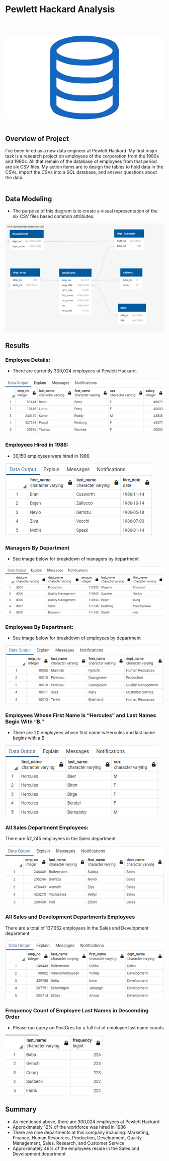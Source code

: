 # **Pewlett Hackard Analysis**
<br></br>

![sql.png](sql.png)
<br></br>

## **Overview of Project**
I've been hired as a new data engineer at Pewlett Hackard. My first major task is a research project on employees of the corporation from the 1980s and 1990s. All that remain of the database of employees from that period are six CSV files. My action items are to design the tables to hold data in the CSVs, import the CSVs into a SQL database, and answer questions about the data. 
<br></br>

## **Data Modeling**
* The purpose of this diagram is to create a visual representation of the six CSV files based common attributes. 

![ERD.png](ERD.png)

## **Results**

### Employee Details: 
* There are currently 300,024 employees at Pewlett Hackard.

![Employee Details](Images/EmployeeDetails.png)

### Employees Hired in 1986:
* 36,150 employees were hired in 1986.

![Employee Hired in 1986](Images/Employees1986.png)

### Managers By Department
* See image below for breakdown of managers by department

![Managers By Department](Images/MgrDept.png)

### Employees By Department:
* See image below for breakdown of employees by department

![Employee By Department](Images/EmployeesDept.png)

### Employees Whose First Name Is “Hercules” and Last Names Begin With “B.”
* There are 20 employees whose first name is Hercules and last name begins with a B

![Employee Hercules](Images/Hercules.png)

### All Sales Department Employees:
There are 52,245 employees in the Sales department

![Sales Department Employees](Images/Sales.png)

### All Sales and Development Departments Employees
There are a total of 137,952 employees in the Sales and Development department

![Sales and Development Department Employees](Images/SalesAndDev.png)

### Frequency Count of Employee Last Names in Descending Order
* Please run query on PostGres for a full list of employee last name counts

![Frequency](Images/Frequency.png)

## Summary
 * As mentioned above, there are 300,024 employees at Pewlett Hackard
 * Approximately 12% of the workforce was hired in 1986
 * There are nine departments at this company including: Marketing, Finance, Human Resources, Production, Development, Quality Management, Sales, Research, and Customer Service
 * Approximately 46% of the employees reside in the Sales and Development department
